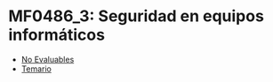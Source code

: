 # MF0486_3: Seguridad en equipos informáticos
- <a href="https://github.com/Jorgeev27/SeguridadInformatica/tree/main/MF0486_3%3A%20Seguridad%20en%20equipos%20inform%C3%A1ticos/No%20Evaluables">No Evaluables</a>
- <a href="https://github.com/Jorgeev27/SeguridadInformatica/tree/main/MF0486_3%3A%20Seguridad%20en%20equipos%20inform%C3%A1ticos/Temario">Temario</a>
